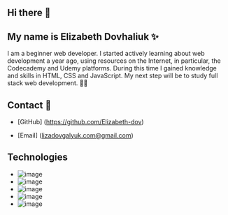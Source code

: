 ## Hi there 👋

## My name is **Elizabeth Dovhaliuk** ✨

I am a beginner web developer. I started actively learning about web development a year ago, using resources on the Internet, in particular, the Codecademy and Udemy platforms. During this time I gained knowledge and skills in HTML, CSS and JavaScript. My next step will be to study full stack web development. 👩🏼

## Contact 📩
- [GitHub] (https://github.com/Elizabeth-dov)
  
- [Email] (lizadovgalyuk.com@gmail.com)

## Technologies
- ![image](https://github.com/user-attachments/assets/dad9f898-b710-4daf-9a22-3b40339a7aca)
- ![image](https://github.com/user-attachments/assets/090ebe4b-f0b1-4720-9d78-5a4181796ecc)
- ![image](https://github.com/user-attachments/assets/4e143f04-5d0b-4b67-a3b0-4fd8cad01824)
- ![image](https://github.com/user-attachments/assets/91de751e-da44-466c-af87-9e39dc04d066)
- ![image](https://github.com/user-attachments/assets/7ff596c6-c3e8-4f48-a434-5a4e4af0e956)



